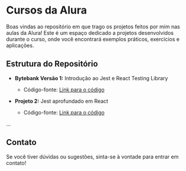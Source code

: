 # Cursos da Alura

Boas vindas ao repositório em que trago os projetos feitos por mim nas aulas da Alura! Este é um espaço dedicado a projetos desenvolvidos durante o curso, onde você encontrará exemplos práticos, exercícios e aplicações.

## Estrutura do Repositório

- **Bytebank Versão 1:** Introdução ao Jest e React Testing Library
  - Código-fonte: [Link para o código](bytebank/)

- **Projeto 2:** Jest aprofundado em React
  - Código-fonte: [Link para o código](bytebank2/)

...

## Contato

Se você tiver dúvidas ou sugestões, sinta-se à vontade para entrar em contato!
